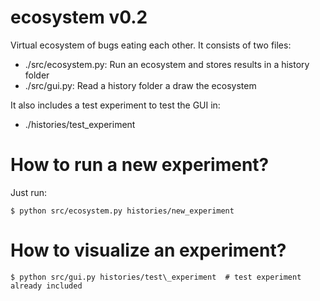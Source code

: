 # ecosystem v0.2

Virtual ecosystem of bugs eating each other. It consists of two files:

- ./src/ecosystem.py: Run an ecosystem and stores results in a history folder
- ./src/gui.py: Read a history folder a draw the ecosystem

It also includes a test experiment to test the GUI in:

- ./histories/test\_experiment

# How to run a new experiment?
Just run:
```
$ python src/ecosystem.py histories/new_experiment
```

# How to visualize an experiment?
```
$ python src/gui.py histories/test\_experiment  # test experiment already included
```
